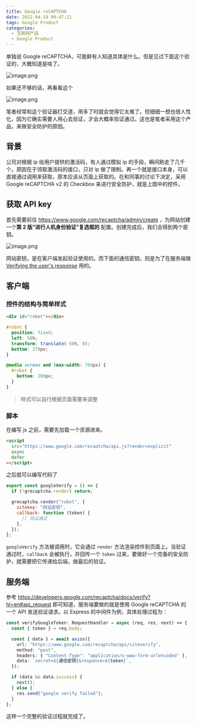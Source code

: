 ```yaml
---
title: Google reCAPTCHA
date: 2022-04-19 09:47:21
tags: Google Product
categories:
  - 互联网产品
  - Google Product
---
```


单独说 Google reCAPTCHA，可能鲜有人知道具体是什么。但是见过下面这个验证的，大概知道是啥了。

<!-- more -->

![image.png](https://p1-juejin.byteimg.com/tos-cn-i-k3u1fbpfcp/e287bfa863384be6b92145537fb30caf~tplv-k3u1fbpfcp-watermark.image?)

如果还不够的话，再看看这个

![image.png](https://p1-juejin.byteimg.com/tos-cn-i-k3u1fbpfcp/00308dbd84ad4a1a8be7236d756900a0~tplv-k3u1fbpfcp-watermark.image?)

笔者经常和这个验证器打交道，用多了时就会觉得它太难了。但细细一想也很人性化，因为它确实需要人用心去验证，才会大概率验证通过。这也是笔者采用这个产品，来做安全防护的原因。

## 背景

公司对根据 ip 给用户提供的激活码，有人通过模拟 ip 的手段，瞬间刷走了几千个。原因在于领取激活码的接口，只对 ip 做了限制。再一个就是接口本身，可以直接通过调用来获取，原本应该从页面上获取的。在和同事的讨论下决定，采用 Google reCAPTCHA v2 的 Checkbox 来进行安全防护，就是上图中的控件。

## 获取 API key

首先需要前往 https://www.google.com/recaptcha/admin/create ，为网站创建一个**第 2 版“进行人机身份验证”复选框的** 配置。创建完成后，我们会得到两个密钥。

![image.png](https://p6-juejin.byteimg.com/tos-cn-i-k3u1fbpfcp/1d9f6dbdce634470a8d058365177c0cb~tplv-k3u1fbpfcp-watermark.image?)

网站密钥，是在客户端发起验证使用的。而下面的通信密钥，则是为了在服务端做 [Verifying the user's response](https://developers.google.com/recaptcha/docs/verify?hl=en) 用的。

## 客户端

### 控件的结构与简单样式

```html
<div id="robot"></div>
```

```css
#robot {
  position: fixed;
  left: 50%;
  transform: translate(-50%, 0);
  bottom: 270px;
}

@media screen and (max-width: 768px) {
  #robot {
    bottom: 200px;
  }
}
```

> 样式可以自行根据页面需要来调整

### 脚本

在编写 js 之前，需要先加载一个资源进来。

```html
<script
  src="https://www.google.com/recaptcha/api.js?render=explicit"
  async
  defer
></script>
```

之后就可以编写代码了

```javascript
export const googleVerify = () => {
  if (!grecaptcha.render) return;

  grecaptcha.render("robot", {
    sitekey: "网站密钥",
    callback: function (token) {
      // 验证通过
    },
  });
};
```

`googleVerify` 方法被调用时，它会通过 `render` 方法渲染控件到页面上。当验证通过时，`callback` 会被执行，并回传一个 `token` 过来，要做好一个完备的安全防护，就需要把它传递给后端，做最后的验证。

## 服务端

参考 https://developers.google.com/recaptcha/docs/verify?hl=en#api_request 即可知道，服务端要做的就是使用 Google reCAPTCHA 的一个 API 发送验证请求。以 Express 的中间件为例，具体处理过程为：

```TypeScript
const verifyGoogleToken: RequestHandler = async (req, res, next) => {
  const { token } = req.body;

  const { data } = await axios({
    url: "https://www.google.com/recaptcha/api/siteverify",
    method: "post",
    headers: { "Content-Type": "application/x-www-form-urlencoded" },
    data: `secret=${通信密钥}&response=${token}`,
  });

  if (data && data.success) {
    next();
  } else {
    res.send("google verify failed");
  }
};

```

这样一个完整的验证过程就完成了。
